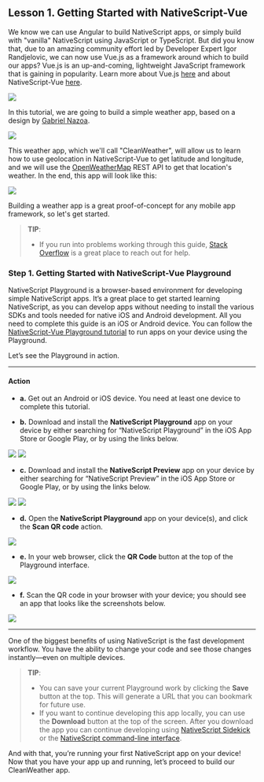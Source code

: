 ## Lesson 1. Getting Started with NativeScript-Vue

We know we can use Angular to build NativeScript apps, or simply build with "vanilla" NativeScript using JavaScript or TypeScript. But did you know that, due to an amazing community effort led by Developer Expert Igor Randjelovic, we can now use Vue.js as a framework around which to build our apps? Vue.js is an up-and-coming, lightweight JavaScript framework that is gaining in popularity. Learn more about Vue.js [here](https://vuejs.org) and about NativeScript-Vue [here](https://nativescript-vue.org).

![](images/nativescript-vue-logo.jpg)

In this tutorial, we are going to build a simple weather app, based on a design by  [Gabriel Nazoa](https://www.behance.net/gallery/22645245/Weather-app). 

![](images/design.gif)

This weather app, which we'll call "CleanWeather", will allow us to learn how to use geolocation in NativeScript-Vue to get latitude and longitude, and we will use the [OpenWeatherMap](https://openweathermap.org/api) REST API to get that location's weather. In the end, this app will look like this:

![](images/completed-app.png)

Building a weather app is a great proof-of-concept for any mobile app framework, so let's get started. 

> **TIP**:
> * If you run into problems working through this guide, [Stack Overflow](https://stackoverflow.com/tags/nativescript/info) is a great place to reach out for help.


### Step 1. Getting Started with NativeScript-Vue Playground

NativeScript Playground is a browser-based environment for developing simple NativeScript apps. It’s a great place to get started learning NativeScript, as you can develop apps without needing to install the various SDKs and tools needed for native iOS and Android development. All you need to complete this guide is an iOS or Android device. You can follow the [NativeScript-Vue Playground tutorial](https://nativescript-vue.org/en/docs/getting-started/playground-tutorial/) to run apps on your device using the Playground. 

Let’s see the Playground in action.

<hr data-action="start" />

#### Action

* **a.** Get out an Android or iOS device. You need at least one device to complete this tutorial.

* **b.** Download and install the **NativeScript Playground** app on your device by either searching for “NativeScript Playground” in the iOS App Store or Google Play, or by using the links below.

[![](images/app-store.png)](https://itunes.apple.com/us/app/nativescript-playground/id1263543946?mt=8&ls=1)
[![](images/google-play.png)](https://play.google.com/store/apps/details?id=org.nativescript.play)

* **c.** Download and install the **NativeScript Preview** app on your device by either searching for “NativeScript Preview” in the iOS App Store or Google Play, or by using the links below.

[![](images/app-store.png)](https://itunes.apple.com/us/app/nativescript-preview/id1264484702?mt=8)
[![](images/google-play.png)](https://play.google.com/store/apps/details?id=org.nativescript.preview)

* **d.** Open the **NativeScript Playground** app on your device(s), and click the **Scan QR code** action.

![](images/scan-qr-code.png)

* **e.** In your web browser, click the **QR Code** button at the top of the Playground interface.

![](images/generate-qr-code.png)

* **f.** Scan the QR code in your browser with your device; you should see an app that looks like the screenshots below.

![](images/android.png)

<hr data-action="end" />

One of the biggest benefits of using NativeScript is the fast development workflow. You have the ability to change your code and see those changes instantly—even on multiple devices.

> **TIP**:
> * You can save your current Playground work by clicking the **Save** button at the top. This will generate a URL that you can bookmark for future use.
> * If you want to continue developing this app locally, you can use the **Download** button at the top of the screen. After you download the app you can continue developing using [NativeScript Sidekick](https://www.nativescript.org/nativescript-sidekick) or the [NativeScript command-line interface](https://docs.nativescript.org/start/quick-setup).

And with that, you’re running your first NativeScript app on your device! Now that you have your app up and running, let’s proceed to build our CleanWeather app.
